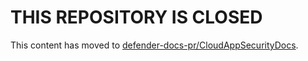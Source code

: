 # THIS REPOSITORY IS CLOSED

This content has moved to [defender-docs-pr/CloudAppSecurityDocs](https://github.com/MicrosoftDocs/defender-docs-pr/tree/main/CloudAppSecurityDocs).